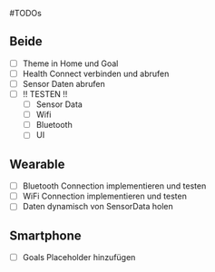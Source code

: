 #TODOs

## Beide
- [ ] Theme in Home und Goal
- [ ] Health Connect verbinden und abrufen
- [ ] Sensor Daten abrufen
- [ ] !! TESTEN !!
    - [ ] Sensor Data
    - [ ] Wifi
    - [ ] Bluetooth
    - [ ] UI

## Wearable
- [ ] Bluetooth Connection implementieren und testen
- [ ] WiFi Connection implementieren und testen
- [ ] Daten dynamisch von SensorData holen

## Smartphone
- [ ] Goals Placeholder hinzufügen